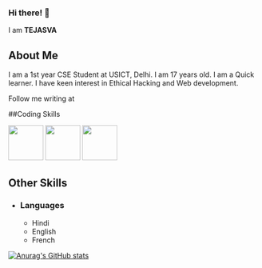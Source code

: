 ### Hi there! 👋

I am **TEJASVA**

## About Me

I am a 1st year CSE Student at USICT, Delhi. I am 17 years old. I am a Quick learner. I have keen interest in Ethical Hacking and Web development.

Follow me writing at[]()

##Coding Skills

<p>
  <img src="https://upload.wikimedia.org/wikipedia/commons/c/c3/Python-logo-notext.svg" height="70px"/>
  <img src="https://www.wired.com/images_blogs/business/2011/08/HTML5_Logo_512.png" height="70px">
 <img src="https://download.logo.wine/logo/MySQL/MySQL-Logo.wine.png" height="70px">
</p>

## Other Skills

- ### Languages
   - Hindi
   - English
   - French
   
 [![Anurag's GitHub stats](https://github-readme-stats.vercel.app/api?username=Tejasva1701)](https://github.com/anuraghazra/github-readme-stats)

